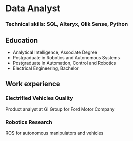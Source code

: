 # Data Analyst

### Technical skills: SQL, Alteryx, Qlik Sense, Python

## Education

- Analytical Intelligence, Associate Degree
- Postgraduate in Robotics and Autonomous Systems
- Postgraduate in Automation, Control and Robotics
- Electrical Engineering, Bachelor

## Work experience

### Electrified Vehicles Quality
Product analyst at GI Group for Ford Motor Company

### Robotics Research
ROS for autonomous manipulators and vehicles

